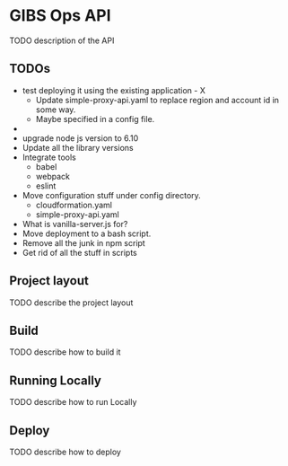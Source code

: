 # GIBS Ops API

TODO description of the API


## TODOs

* test deploying it using the existing application - X
  * Update simple-proxy-api.yaml to replace region and account id in some way.
  * Maybe specified in a config file.
*
* upgrade node js version to 6.10
* Update all the library versions
* Integrate tools
  * babel
  * webpack
  * eslint
* Move configuration stuff under config directory.
  * cloudformation.yaml
  * simple-proxy-api.yaml
* What is vanilla-server.js for?
* Move deployment to a bash script.
* Remove all the junk in npm script
* Get rid of all the stuff in scripts

## Project layout

TODO describe the project layout


## Build

TODO describe how to build it

## Running Locally

TODO describe how to run Locally

## Deploy

TODO describe how to deploy